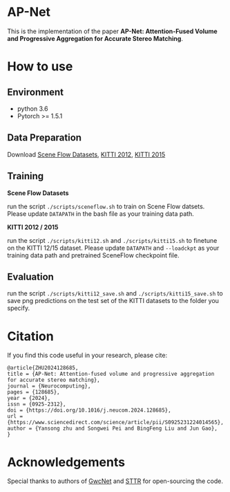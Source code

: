 # AP-Net

This is the implementation of the paper **AP-Net: Attention-Fused Volume and Progressive Aggregation for
Accurate Stereo Matching**.

# How to use

## Environment
* python 3.6
* Pytorch >= 1.5.1

## Data Preparation
Download [Scene Flow Datasets](https://lmb.informatik.uni-freiburg.de/resources/datasets/SceneFlowDatasets.en.html), [KITTI 2012](http://www.cvlibs.net/datasets/kitti/eval_stereo_flow.php?benchmark=stereo), [KITTI 2015](http://www.cvlibs.net/datasets/kitti/eval_scene_flow.php?benchmark=stereo)

## Training
**Scene Flow Datasets**

run the script `./scripts/sceneflow.sh` to train on Scene Flow datsets. Please update `DATAPATH` in the bash file as your training data path.

**KITTI 2012 / 2015**

run the script `./scripts/kitti12.sh` and `./scripts/kitti15.sh` to finetune on the KITTI 12/15 dataset. Please update `DATAPATH` and `--loadckpt` as your training data path and pretrained SceneFlow checkpoint file.

## Evaluation
run the script `./scripts/kitti12_save.sh` and `./scripts/kitti15_save.sh` to save png predictions on the test set of the KITTI datasets to the folder you specify.

# Citation
If you find this code useful in your research, please cite:
```
@article{ZHU2024128685,
title = {AP-Net: Attention-fused volume and progressive aggregation for accurate stereo matching},
journal = {Neurocomputing},
pages = {128685},
year = {2024},
issn = {0925-2312},
doi = {https://doi.org/10.1016/j.neucom.2024.128685},
url = {https://www.sciencedirect.com/science/article/pii/S0925231224014565},
author = {Yansong zhu and Songwei Pei and BingFeng Liu and Jun Gao},
}
```

# Acknowledgements

Special thanks to authors of [GwcNet](https://github.com/xy-guo/GwcNet) and [STTR](https://github.com/mli0603/stereo-transformer) for open-sourcing the code.

